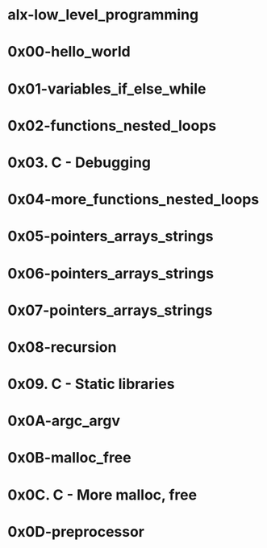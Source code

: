 # alx-low_level_programming
# 0x00-hello_world
# 0x01-variables_if_else_while
# 0x02-functions_nested_loops
# 0x03. C - Debugging
# 0x04-more_functions_nested_loops
# 0x05-pointers_arrays_strings
# 0x06-pointers_arrays_strings
# 0x07-pointers_arrays_strings
# 0x08-recursion
# 0x09. C - Static libraries
# 0x0A-argc_argv
# 0x0B-malloc_free
# 0x0C. C - More malloc, free
# 0x0D-preprocessor
